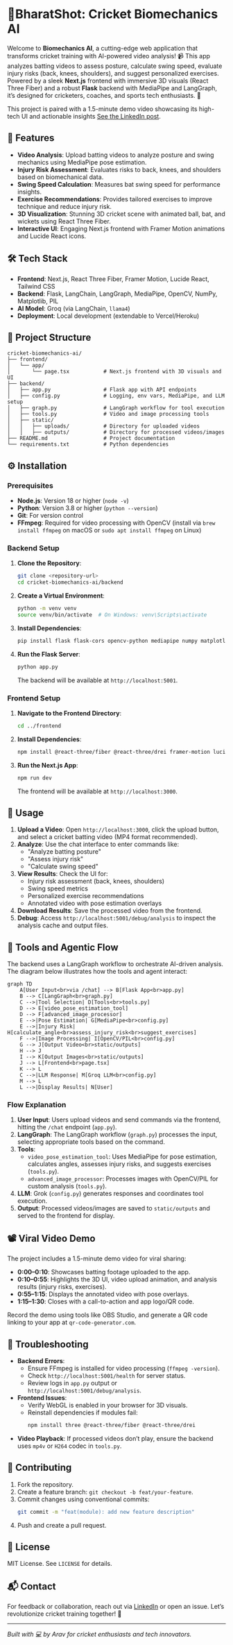 
# 🏏BharatShot: Cricket Biomechanics AI

Welcome to **Biomechanics AI**, a cutting-edge web application that transforms cricket training with AI-powered video analysis! 📹 This app analyzes batting videos to assess posture, calculate swing speed, evaluate injury risks (back, knees, shoulders), and suggest personalized exercises. Powered by a sleek **Next.js** frontend with immersive 3D visuals (React Three Fiber) and a robust **Flask** backend with MediaPipe and LangGraph, it’s designed for cricketers, coaches, and sports tech enthusiasts. 🚀

This project is paired with a 1.5-minute demo video showcasing its high-tech UI and actionable insights [See the LinkedIn post](https://www.linkedin.com/posts/arav-saxena-a081a428a_ai-healthcareai-sportstech-activity-7355099042340581377-eBco?utm_source=social_share_send&utm_medium=member_desktop_web&rcm=ACoAAEYmtqgBuJnxMujvnlsSXRA6pD9JomTH6Ag).

## 🎯 Features
- **Video Analysis**: Upload batting videos to analyze posture and swing mechanics using MediaPipe pose estimation.
- **Injury Risk Assessment**: Evaluates risks to back, knees, and shoulders based on biomechanical data.
- **Swing Speed Calculation**: Measures bat swing speed for performance insights.
- **Exercise Recommendations**: Provides tailored exercises to improve technique and reduce injury risk.
- **3D Visualization**: Stunning 3D cricket scene with animated ball, bat, and wickets using React Three Fiber.
- **Interactive UI**: Engaging Next.js frontend with Framer Motion animations and Lucide React icons.

## 🛠️ Tech Stack
- **Frontend**: Next.js, React Three Fiber, Framer Motion, Lucide React, Tailwind CSS
- **Backend**: Flask, LangChain, LangGraph, MediaPipe, OpenCV, NumPy, Matplotlib, PIL
- **AI Model**: Groq (via LangChain, `llama4`)
- **Deployment**: Local development (extendable to Vercel/Heroku)

## 📂 Project Structure
```
cricket-biomechanics-ai/
├── frontend/
│   └── app/
│       └── page.tsx           # Next.js frontend with 3D visuals and UI
├── backend/
│   ├── app.py                 # Flask app with API endpoints
│   ├── config.py              # Logging, env vars, MediaPipe, and LLM setup
│   ├── graph.py               # LangGraph workflow for tool execution
│   ├── tools.py               # Video and image processing tools
│   ├── static/
│   │   ├── uploads/           # Directory for uploaded videos
│   │   ├── outputs/           # Directory for processed videos/images
├── README.md                  # Project documentation
└── requirements.txt           # Python dependencies
```

## ⚙️ Installation

### Prerequisites
- **Node.js**: Version 18 or higher (`node -v`)
- **Python**: Version 3.8 or higher (`python --version`)
- **Git**: For version control
- **FFmpeg**: Required for video processing with OpenCV (install via `brew install ffmpeg` on macOS or `sudo apt install ffmpeg` on Linux)

### Backend Setup
1. **Clone the Repository**:
   ```bash
   git clone <repository-url>
   cd cricket-biomechanics-ai/backend
   ```
2. **Create a Virtual Environment**:
   ```bash
   python -m venv venv
   source venv/bin/activate  # On Windows: venv\Scripts\activate
   ```
3. **Install Dependencies**:
   ```bash
   pip install flask flask-cors opencv-python mediapipe numpy matplotlib pillow langchain langgraph typing-extensions requests
   ```
4. **Run the Flask Server**:
   ```bash
   python app.py
   ```
   The backend will be available at `http://localhost:5001`.

### Frontend Setup
1. **Navigate to the Frontend Directory**:
   ```bash
   cd ../frontend
   ```
2. **Install Dependencies**:
   ```bash
   npm install @react-three/fiber @react-three/drei framer-motion lucide-react three
   ```
3. **Run the Next.js App**:
   ```bash
   npm run dev
   ```
   The frontend will be available at `http://localhost:3000`.

## 🚀 Usage
1. **Upload a Video**: Open `http://localhost:3000`, click the upload button, and select a cricket batting video (MP4 format recommended).
2. **Analyze**: Use the chat interface to enter commands like:
   - "Analyze batting posture"
   - "Assess injury risk"
   - "Calculate swing speed"
3. **View Results**: Check the UI for:
   - Injury risk assessment (back, knees, shoulders)
   - Swing speed metrics
   - Personalized exercise recommendations
   - Annotated video with pose estimation overlays
4. **Download Results**: Save the processed video from the frontend.
5. **Debug**: Access `http://localhost:5001/debug/analysis` to inspect the analysis cache and output files.

## 🧠 Tools and Agentic Flow
The backend uses a LangGraph workflow to orchestrate AI-driven analysis. The diagram below illustrates how the tools and agent interact:

```mermaid
graph TD
    A[User Input<br>via /chat] --> B[Flask App<br>app.py]
    B --> C[LangGraph<br>graph.py]
    C -->|Tool Selection| D[Tools<br>tools.py]
    D --> E[video_pose_estimation_tool]
    D --> F[advanced_image_processor]
    E -->|Pose Estimation| G[MediaPipe<br>config.py]
    E -->|Injury Risk| H[calculate_angle<br>assess_injury_risk<br>suggest_exercises]
    F -->|Image Processing| I[OpenCV/PIL<br>config.py]
    G --> J[Output Video<br>static/outputs]
    H --> J
    I --> K[Output Images<br>static/outputs]
    J --> L[Frontend<br>page.tsx]
    K --> L
    C -->|LLM Response| M[Groq LLM<br>config.py]
    M --> L
    L -->|Display Results| N[User]
```

### Flow Explanation
1. **User Input**: Users upload videos and send commands via the frontend, hitting the `/chat` endpoint (`app.py`).
2. **LangGraph**: The LangGraph workflow (`graph.py`) processes the input, selecting appropriate tools based on the command.
3. **Tools**:
   - `video_pose_estimation_tool`: Uses MediaPipe for pose estimation, calculates angles, assesses injury risks, and suggests exercises (`tools.py`).
   - `advanced_image_processor`: Processes images with OpenCV/PIL for custom analysis (`tools.py`).
4. **LLM**: Grok (`config.py`) generates responses and coordinates tool execution.
5. **Output**: Processed videos/images are saved to `static/outputs` and served to the frontend for display.

## 📽️ Viral Video Demo
The project includes a 1.5-minute demo video for viral sharing:
- **0:00–0:10**: Showcases batting footage uploaded to the app.
- **0:10–0:55**: Highlights the 3D UI, video upload animation, and analysis results (injury risks, exercises).
- **0:55–1:15**: Displays the annotated video with pose overlays.
- **1:15–1:30**: Closes with a call-to-action and app logo/QR code.

Record the demo using tools like OBS Studio, and generate a QR code linking to your app at `qr-code-generator.com`.

## 🐛 Troubleshooting
- **Backend Errors**:
  - Ensure FFmpeg is installed for video processing (`ffmpeg -version`).
  - Check `http://localhost:5001/health` for server status.
  - Review logs in `app.py` output or `http://localhost:5001/debug/analysis`.
- **Frontend Issues**:
  - Verify WebGL is enabled in your browser for 3D visuals.
  - Reinstall dependencies if modules fail:
    ```bash
    npm install three @react-three/fiber @react-three/drei
    ```
- **Video Playback**: If processed videos don’t play, ensure the backend uses `mp4v` or `H264` codec in `tools.py`.

## 🌟 Contributing
1. Fork the repository.
2. Create a feature branch: `git checkout -b feat/your-feature`.
3. Commit changes using conventional commits:
   ```bash
   git commit -m "feat(module): add new feature description"
   ```
4. Push and create a pull request.

## 📜 License
MIT License. See `LICENSE` for details.

## 📬 Contact
For feedback or collaboration, reach out via [LinkedIn](#) or open an issue. Let’s revolutionize cricket training together! 🏏

---

*Built with 💻 by Arav for cricket enthusiasts and tech innovators.*
```
